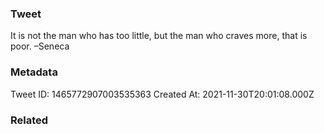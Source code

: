 ### Tweet
It is not the man who has too little, but the man who craves more, that is poor. –Seneca

### Metadata
Tweet ID: 1465772907003535363
Created At: 2021-11-30T20:01:08.000Z

### Related

